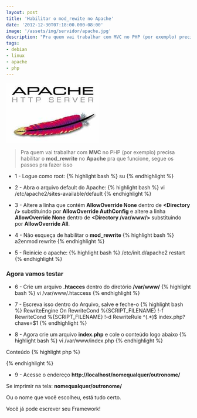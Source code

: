 ```yaml
---
layout: post
title: 'Habilitar o mod_rewite no Apache'
date: '2012-12-30T07:18:00.000-08:00'
image: '/assets/img/servidor/apache.jpg'
description: "Pra quem vai trabalhar com MVC no PHP (por exemplo) precisa habilitar o mod_rewrite no Apache pra que funcione, segue os passos pra fazer isso"
tags:
- debian
- linux
- apache
- php
---
```


![Habilitar o mod_rewite no Apache](/assets/img/servidor/apache.jpg "Habilitar o mod_rewite no Apache")

> Pra quem vai trabalhar com __MVC__ no PHP (por exemplo) precisa habilitar o __mod_rewrite__ no __Apache__ pra que funcione, segue os passos pra fazer isso

+ 1 - Logue como root: 
{% highlight bash %}
su
{% endhighlight %}

+ 2 - Abra o arquivo default do Apache: 
{% highlight bash %}
vi /etc/apache2/sites-available/default
{% endhighlight %}

+ 3 - Altere a linha que contém __AllowOverride None__ dentro de __&lt;Directory />__ substituindo por __AllowOverride AuthConfig__ e altere a linha __AllowOverride None__ dentro de __&lt;Directory /var/www/>__ substituindo por __AllowOverride All__.


+ 4 - Não esqueça de habilitar o __mod_rewrite__
{% highlight bash %}
a2enmod rewrite
{% endhighlight %}

+ 5 - Reinicie o apache:
{% highlight bash %}
/etc/init.d/apache2 restart
{% endhighlight %}

### Agora vamos testar

+ 6 - Crie um arquivo __.htacces__ dentro do diretório __/var/www/__ 
{% highlight bash %}
vi /var/www/.htaccess
{% endhighlight %}

+ 7 - Escreva isso dentro do Arquivo, salve e feche-o
{% highlight bash %}
RewriteEngine On
RewriteCond %{SCRIPT_FILENAME} !-f
RewriteCond %{SCRIPT_FILENAME} !-d
RewriteRule ^(.*)$ index.php?chave=$1 
{% endhighlight %}

+ 8 - Agora crie um arquivo __index.php__ e cole o conteúdo logo abaixo
{% highlight bash %}
vi /var/www/index.php
{% endhighlight %}

Conteúdo
{% highlight php %}
<?php echo $_GET['chave']; ?>
{% endhighlight %}

+ 9 - Acesse o endereço __http://localhost/nomequalquer/outronome/__

Se imprimir na tela: __nomequalquer/outronome/__ 

Ou o nome que você escolheu, está tudo certo.

Você já pode escrever seu Framework!


<script async src="https://pagead2.googlesyndication.com/pagead/js/adsbygoogle.js"></script>

<!-- Informat -->
<ins class="adsbygoogle"
 style="display:block"
 data-ad-client="ca-pub-2838251107855362"
 data-ad-slot="2327980059"
 data-ad-format="auto"
 data-full-width-responsive="true"></ins>

<script>
(adsbygoogle = window.adsbygoogle || []).push({});
</script>



